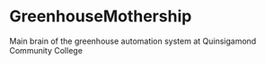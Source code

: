 # GreenhouseMothership
Main brain of the greenhouse automation system at Quinsigamond Community College
